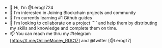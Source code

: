 - 👋 Hi, I’m @Lerog1724
- 👀 I’m interested in Joining Blockchain projects and community 
- 🌱 I’m currently learning #1 Github guides
- 💞️ I’m looking to collaborate on a project ```` and help them by distributing my skills and knowledge and complete them on time. 
- 📫 You can reach me thru my #telegram [https://t.me/OnlineMoney_RDC17] and @twitter [@Lerog17]

<!---
Lerog1724/Lerog1724 is a ✨ special ✨ repository because its `README.md` (this file) appears on your GitHub profile.
You can click the Preview link to take a look at your changes.
--->



